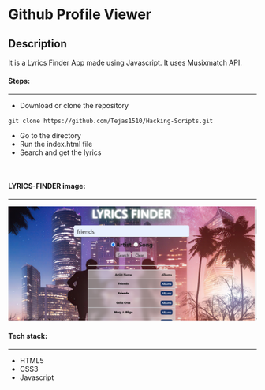# Github Profile Viewer

## Description
It is a Lyrics Finder App made using Javascript. It uses Musixmatch API.

#### Steps:
---

- Download or clone the repository
```
git clone https://github.com/Tejas1510/Hacking-Scripts.git
```
- Go to the directory
- Run the index.html file
- Search and get the lyrics

<br/>

#### LYRICS-FINDER image:
---

![image](images/lyrics-finder.png)

#### Tech stack:
---
- HTML5
- CSS3
- Javascript

